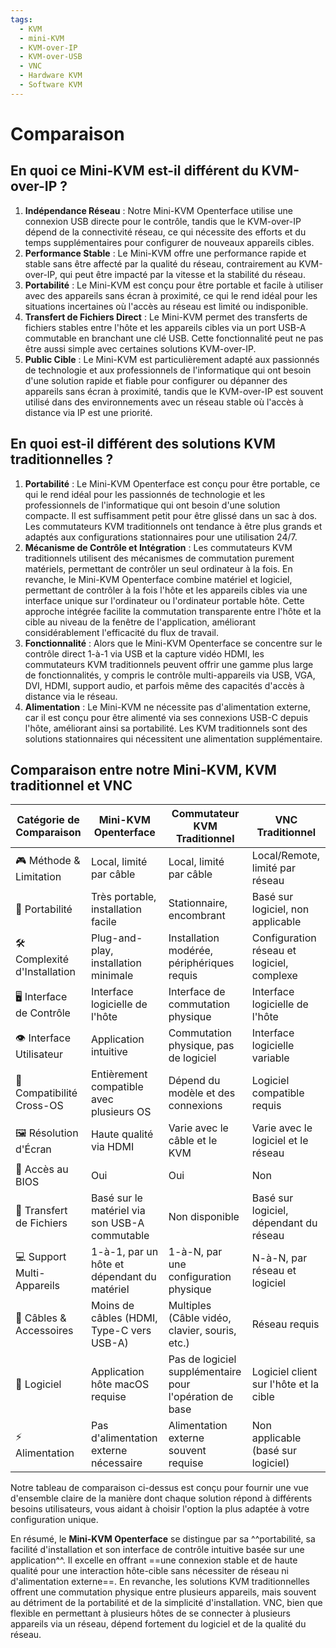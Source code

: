 ```yaml
---
tags:
  - KVM
  - mini-KVM
  - KVM-over-IP
  - KVM-over-USB
  - VNC
  - Hardware KVM
  - Software KVM
---
```

# Comparaison

## **En quoi ce Mini-KVM est-il différent du KVM-over-IP ?**

1. **Indépendance Réseau** : Notre Mini-KVM Openterface utilise une connexion USB directe pour le contrôle, tandis que le KVM-over-IP dépend de la connectivité réseau, ce qui nécessite des efforts et du temps supplémentaires pour configurer de nouveaux appareils cibles.
2. **Performance Stable** : Le Mini-KVM offre une performance rapide et stable sans être affecté par la qualité du réseau, contrairement au KVM-over-IP, qui peut être impacté par la vitesse et la stabilité du réseau.
3. **Portabilité** : Le Mini-KVM est conçu pour être portable et facile à utiliser avec des appareils sans écran à proximité, ce qui le rend idéal pour les situations incertaines où l'accès au réseau est limité ou indisponible.
4. **Transfert de Fichiers Direct** : Le Mini-KVM permet des transferts de fichiers stables entre l'hôte et les appareils cibles via un port USB-A commutable en branchant une clé USB. Cette fonctionnalité peut ne pas être aussi simple avec certaines solutions KVM-over-IP.
5. **Public Cible** : Le Mini-KVM est particulièrement adapté aux passionnés de technologie et aux professionnels de l'informatique qui ont besoin d'une solution rapide et fiable pour configurer ou dépanner des appareils sans écran à proximité, tandis que le KVM-over-IP est souvent utilisé dans des environnements avec un réseau stable où l'accès à distance via IP est une priorité.

## **En quoi est-il différent des solutions KVM traditionnelles ?**

1. **Portabilité** : Le Mini-KVM Openterface est conçu pour être portable, ce qui le rend idéal pour les passionnés de technologie et les professionnels de l'informatique qui ont besoin d'une solution compacte. Il est suffisamment petit pour être glissé dans un sac à dos. Les commutateurs KVM traditionnels ont tendance à être plus grands et adaptés aux configurations stationnaires pour une utilisation 24/7.
2. **Mécanisme de Contrôle et Intégration** : Les commutateurs KVM traditionnels utilisent des mécanismes de commutation purement matériels, permettant de contrôler un seul ordinateur à la fois. En revanche, le Mini-KVM Openterface combine matériel et logiciel, permettant de contrôler à la fois l'hôte et les appareils cibles via une interface unique sur l'ordinateur ou l'ordinateur portable hôte. Cette approche intégrée facilite la commutation transparente entre l'hôte et la cible au niveau de la fenêtre de l'application, améliorant considérablement l'efficacité du flux de travail.
3. **Fonctionnalité** : Alors que le Mini-KVM Openterface se concentre sur le contrôle direct 1-à-1 via USB et la capture vidéo HDMI, les commutateurs KVM traditionnels peuvent offrir une gamme plus large de fonctionnalités, y compris le contrôle multi-appareils via USB, VGA, DVI, HDMI, support audio, et parfois même des capacités d'accès à distance via le réseau.
4. **Alimentation** : Le Mini-KVM ne nécessite pas d'alimentation externe, car il est conçu pour être alimenté via ses connexions USB-C depuis l'hôte, améliorant ainsi sa portabilité. Les KVM traditionnels sont des solutions stationnaires qui nécessitent une alimentation supplémentaire.

## **Comparaison entre notre Mini-KVM, KVM traditionnel et VNC**

| Catégorie de Comparaison   | Mini-KVM Openterface                         | Commutateur KVM Traditionnel                  | VNC Traditionnel                                 |
|----------------------------|----------------------------------------------|-----------------------------------------------|--------------------------------------------------|
| 🎮 Méthode & Limitation    | Local, limité par câble                      | Local, limité par câble                       | Local/Remote, limité par réseau                  |
| 🚀 Portabilité             | Très portable, installation facile           | Stationnaire, encombrant                      | Basé sur logiciel, non applicable                |
| 🛠️ Complexité d'Installation | Plug-and-play, installation minimale         | Installation modérée, périphériques requis    | Configuration réseau et logiciel, complexe       |
| 🖥️ Interface de Contrôle   | Interface logicielle de l'hôte               | Interface de commutation physique             | Interface logicielle de l'hôte                   |
| 👁️ Interface Utilisateur   | Application intuitive                        | Commutation physique, pas de logiciel         | Interface logicielle variable                    |
| 🔄 Compatibilité Cross-OS  | Entièrement compatible avec plusieurs OS     | Dépend du modèle et des connexions            | Logiciel compatible requis                       |
| 🖼️ Résolution d'Écran      | Haute qualité via HDMI                       | Varie avec le câble et le KVM                 | Varie avec le logiciel et le réseau              |
| 🔑 Accès au BIOS           | Oui                                          | Oui                                           | Non                                              |
| 📁 Transfert de Fichiers   | Basé sur le matériel via son USB-A commutable| Non disponible                                | Basé sur logiciel, dépendant du réseau           |
| 💻 Support Multi-Appareils | 1-à-1, par un hôte et dépendant du matériel  | 1-à-N, par une configuration physique         | N-à-N, par réseau et logiciel                    |
| 🔌 Câbles & Accessoires    | Moins de câbles (HDMI, Type-C vers USB-A)    | Multiples (Câble vidéo, clavier, souris, etc.)| Réseau requis                                    |
| 📱 Logiciel                | Application hôte macOS requise               | Pas de logiciel supplémentaire pour l'opération de base | Logiciel client sur l'hôte et la cible          |
| ⚡️ Alimentation            | Pas d'alimentation externe nécessaire        | Alimentation externe souvent requise          | Non applicable (basé sur logiciel)               |

Notre tableau de comparaison ci-dessus est conçu pour fournir une vue d'ensemble claire de la manière dont chaque solution répond à différents besoins utilisateurs, vous aidant à choisir l'option la plus adaptée à votre configuration unique.

En résumé, le **Mini-KVM Openterface** se distingue par sa ^^portabilité, sa facilité d'installation et son interface de contrôle intuitive basée sur une application^^. Il excelle en offrant ==une connexion stable et de haute qualité pour une interaction hôte-cible sans nécessiter de réseau ni d'alimentation externe==. En revanche, les solutions KVM traditionnelles offrent une commutation physique entre plusieurs appareils, mais souvent au détriment de la portabilité et de la simplicité d'installation. VNC, bien que flexible en permettant à plusieurs hôtes de se connecter à plusieurs appareils via un réseau, dépend fortement du logiciel et de la qualité du réseau.
